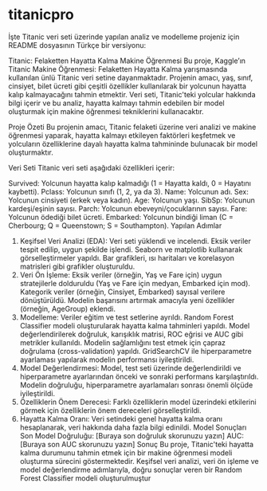 # titanicpro

İşte Titanic veri seti üzerinde yapılan analiz ve modelleme projeniz için README dosyasının Türkçe bir versiyonu:

Titanic: Felaketten Hayatta Kalma Makine Öğrenmesi
Bu proje, Kaggle’ın Titanic Makine Öğrenmesi: Felaketten Hayatta Kalma yarışmasında kullanılan ünlü Titanic veri setine dayanmaktadır. Projenin amacı, yaş, sınıf, cinsiyet, bilet ücreti gibi çeşitli özellikler kullanılarak bir yolcunun hayatta kalıp kalmayacağını tahmin etmektir. Veri seti, Titanic'teki yolcular hakkında bilgi içerir ve bu analiz, hayatta kalmayı tahmin edebilen bir model oluşturmak için makine öğrenmesi tekniklerini kullanacaktır.

Proje Özeti
Bu projenin amacı, Titanic felaketi üzerine veri analizi ve makine öğrenmesi yaparak, hayatta kalmayı etkileyen faktörleri keşfetmek ve yolcuların özelliklerine dayalı hayatta kalma tahmininde bulunacak bir model oluşturmaktır.

Veri Seti
Titanic veri seti aşağıdaki özellikleri içerir:

Survived: Yolcunun hayatta kalıp kalmadığı (1 = Hayatta kaldı, 0 = Hayatını kaybetti).
Pclass: Yolcunun sınıfı (1, 2, ya da 3).
Name: Yolcunun adı.
Sex: Yolcunun cinsiyeti (erkek veya kadın).
Age: Yolcunun yaşı.
SibSp: Yolcunun kardeşi/eşinin sayısı.
Parch: Yolcunun ebeveyni/çocuklarının sayısı.
Fare: Yolcunun ödediği bilet ücreti.
Embarked: Yolcunun bindiği liman (C = Cherbourg; Q = Queenstown; S = Southampton).
Yapılan Adımlar
1. Keşifsel Veri Analizi (EDA):
Veri seti yüklendi ve incelendi.
Eksik veriler tespit edilip, uygun şekilde işlendi.
Seaborn ve matplotlib kullanarak görselleştirmeler yapıldı. Bar grafikleri, ısı haritaları ve korelasyon matrisleri gibi grafikler oluşturuldu.
2. Veri Ön İşleme:
Eksik veriler (örneğin, Yaş ve Fare için) uygun stratejilerle dolduruldu (Yaş ve Fare için medyan, Embarked için mod).
Kategorik veriler (örneğin, Cinsiyet, Embarked) sayısal verilere dönüştürüldü.
Modelin başarısını artırmak amacıyla yeni özellikler (örneğin, AgeGroup) eklendi.
3. Modelleme:
Veriler eğitim ve test setlerine ayrıldı.
Random Forest Classifier modeli oluşturularak hayatta kalma tahminleri yapıldı.
Model değerlendirilerek doğruluk, karışıklık matrisi, ROC eğrisi ve AUC gibi metrikler kullanıldı.
Modelin sağlamlığını test etmek için çapraz doğrulama (cross-validation) yapıldı.
GridSearchCV ile hiperparametre ayarlaması yapılarak modelin performansı iyileştirildi.
4. Model Değerlendirmesi:
Model, test seti üzerinde değerlendirildi ve hiperparametre ayarlarından önceki ve sonraki performans karşılaştırıldı.
Modelin doğruluğu, hiperparametre ayarlamaları sonrası önemli ölçüde iyileştirildi.
5. Özelliklerin Önem Derecesi:
Farklı özelliklerin model üzerindeki etkilerini görmek için özelliklerin önem dereceleri görselleştirildi.
6. Hayatta Kalma Oranı:
Veri setindeki genel hayatta kalma oranı hesaplanarak, veri hakkında daha fazla bilgi edinildi.
Model Sonuçları
Son Model Doğruluğu: [Buraya son doğruluk skorunuzu yazın]
AUC: [Buraya son AUC skorunuzu yazın]
Sonuç
Bu proje, Titanic'teki hayatta kalma durumunu tahmin etmek için bir makine öğrenmesi modeli oluşturma sürecini göstermektedir. Keşifsel veri analizi, veri ön işleme ve model değerlendirme adımlarıyla, doğru sonuçlar veren bir Random Forest Classifier modeli oluşturulmuştur
